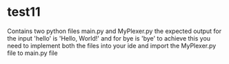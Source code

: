 # test11
Contains two python files main.py and MyPlexer.py 
the expected output for the input 'hello' is 'Hello, World!' and for bye is 'bye'
to achieve this you need to implement both the files into your ide and import the MyPlexer.py file to main.py file
